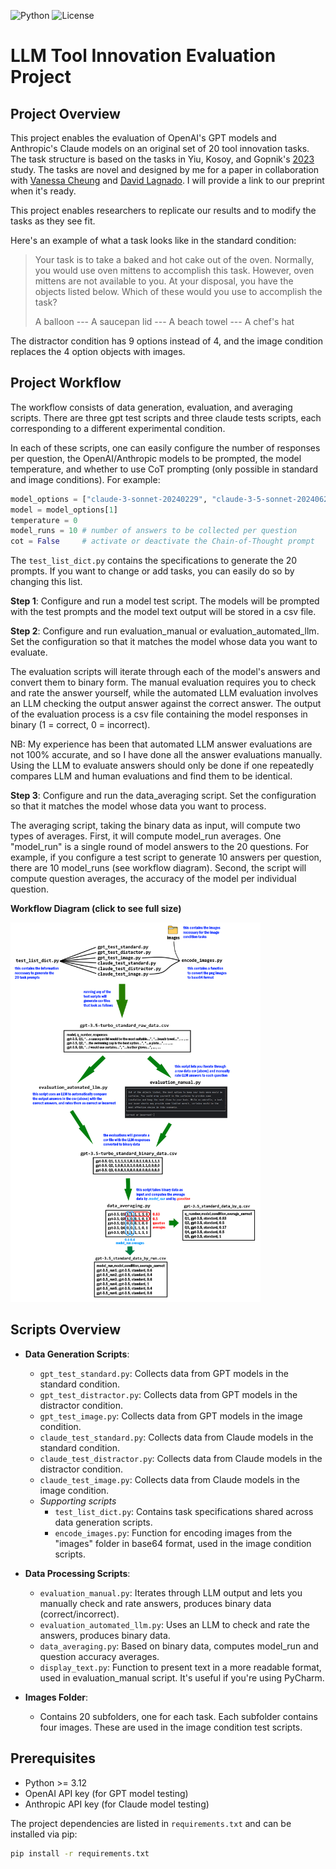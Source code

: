![Python](https://img.shields.io/badge/python-v3.12+-blue.svg)
![License](https://img.shields.io/badge/license-MIT-green.svg)

# LLM Tool Innovation Evaluation Project

## Project Overview
This project enables the evaluation of OpenAI's GPT models and Anthropic's Claude models on an original set of 20 tool innovation tasks. The task structure is based on the tasks in Yiu, Kosoy, and Gopnik's [2023](https://journals.sagepub.com/doi/10.1177/17456916231201401) study. The tasks are novel and designed by me for a paper in collaboration with [Vanessa Cheung](https://scholar.google.com/citations?user=_9RYSjEAAAAJ&hl=en) and [David Lagnado](https://scholar.google.com.sg/citations?user=AMb1WywAAAAJ&hl=en). I will provide a link to our preprint when it's ready. 

This project enables researchers to replicate our results and to modify the tasks as they see fit.

Here's an example of what a task looks like in the standard condition:

>Your task is to take a baked and hot cake out of the oven. Normally, you would use oven mittens to accomplish this task. However, oven mittens are not available to you. At your disposal, you have the objects listed below. Which of these would you use to accomplish the task?
>
>A balloon --- A saucepan lid --- A beach towel --- A chef's hat

The distractor condition has 9 options instead of 4, and the image condition replaces the 4 option objects with images.


## Project Workflow
The workflow consists of data generation, evaluation, and averaging scripts. There are three gpt test scripts and three claude tests scripts, each corresponding to a different experimental condition.

In each of these scripts, one can easily configure the number of responses per question, the OpenAI/Anthropic models to be prompted, the model temperature, and whether to use CoT prompting (only possible in standard and image conditions). For example:

```python
model_options = ["claude-3-sonnet-20240229", "claude-3-5-sonnet-20240620"]
model = model_options[1]
temperature = 0
model_runs = 10 # number of answers to be collected per question
cot = False     # activate or deactivate the Chain-of-Thought prompt
```

The `test_list_dict.py` contains the specifications to generate the 20 prompts. If you want to change or add tasks, you can easily do so by changing this list.

**Step 1**: Configure and run a model test script. The models will be prompted with the test prompts and the model text output will be stored in a csv file. 

**Step 2**: Configure and run evaluation_manual or evaluation_automated_llm. Set the configuration so that it matches the model whose data you want to evaluate. 

The evaluation scripts will iterate through each of the model's answers and convert them to binary form. The manual evaluation requires you to check and rate the answer yourself, while the automated LLM evaluation involves an LLM checking the output answer against the correct answer. The output of the evaluation process is a csv file containing the model responses in binary (1 = correct, 0 = incorrect). 

NB: My experience has been that automated LLM answer evaluations are not 100% accurate, and so I have done all the answer evaluations manually. Using the LLM to evaluate answers should only be done if one repeatedly compares LLM and human evaluations and find them to be identical. 

**Step 3**: Configure and run the data_averaging script. Set the configuration so that it matches the model whose data you want to process. 

The averaging script, taking the binary data as input, will compute two types of averages. First, it will compute model_run averages. One "model_run" is a single round of model answers to the 20 questions. For example, if you configure a test script to generate 10 answers per question, there are 10 model_runs (see workflow diagram). Second, the script will compute question averages, the accuracy of the model per individual question. 


**Workflow Diagram (click to see full size)**

<a href="https://raw.githubusercontent.com/magnus-gjerde/llm-tool-innovation/refs/heads/main/workflow.png" target="_blank">
    <img src="workflow.png" alt="Workflow Diagram" width="400"/>
</a>


## Scripts Overview
- **Data Generation Scripts**:
  - `gpt_test_standard.py`: Collects data from GPT models in the standard condition.
  - `gpt_test_distractor.py`: Collects data from GPT models in the distractor condition.
  - `gpt_test_image.py`: Collects data from GPT models in the image condition.
  - `claude_test_standard.py`: Collects data from Claude models in the standard condition.
  - `claude_test_distractor.py`: Collects data from Claude models in the distractor condition.
  - `claude_test_image.py`: Collects data from Claude models in the image condition.
  - *Supporting scripts*
    - `test_list_dict.py`: Contains task specifications shared across data generation scripts.
    - `encode_images.py`: Function for encoding images from the "images" folder in base64 format, used in the image condition scripts.

- **Data Processing Scripts**:
  - `evaluation_manual.py`: Iterates through LLM output and lets you manually check and rate answers, produces binary data (correct/incorrect).
  - `evaluation_automated_llm.py`: Uses an LLM to check and rate the answers, produces binary data.
  - `data_averaging.py`: Based on binary data, computes model_run and question accuracy averages.
  - `display_text.py`: Function to present text in a more readable format, used in evaluation_manual script. It's useful if you're using PyCharm.

- **Images Folder**:
  - Contains 20 subfolders, one for each task. Each subfolder contains four images. These are used in the image condition test scripts.


## Prerequisites
* Python >= 3.12
* OpenAI API key (for GPT model testing)
* Anthropic API key (for Claude model testing)

The project dependencies are listed in `requirements.txt` and can be installed via pip:
```bash
pip install -r requirements.txt

